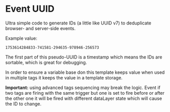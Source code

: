 # Event UUID

Ultra simple code to generate IDs (a little like UUID v7) to deduplicate browser- and server-side events.

Example value:

`1753614284833-741581-294635-978946-256573`


The first part of this pseudo-UUID is a timestamp which means the IDs are sortable, which is great for debugging.

In order to ensure a variable base don this template keeps value when used in multiple tags it keeps the value in a template storage.


**Important:** using advanced tags sequencing may break the logic. Event if two tags are firing with the same trigger but one is set to fire before or after the other one it will be fired with different dataLayer state which will cause the ID to change.

